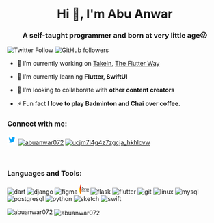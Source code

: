 <h1 align="center">Hi 👋, I'm Abu Anwar</h1>
<h3 align="center">A self-taught programmer and born at very little age😜</h3>

![Twitter Follow](https://img.shields.io/twitter/follow/abuanwar072?label=Abuanwar072&logo=twitter&style=for-the-badge)
![GitHub followers](https://img.shields.io/github/followers/abuanwar072?logo=GitHub&style=for-the-badge)

- 🔭 I’m currently working on [TakeIn](https://takein.com/), [The Flutter Way](https://www.youtube.com/channel/UCJm7i4g4z7ZGcJA_HKHLCVw)

- 🌱 I’m currently learning **Flutter, SwiftUI**

- 👯 I’m looking to collaborate with **other content creators**

- ⚡ Fun fact **I love to play Badminton and Chai over coffee.**

### Connect with me:

<a href="https://twitter.com/abuanwar072" target="blank"><img src="https://raw.githubusercontent.com/github/explore/80688e429a7d4ef2fca1e82350fe8e3517d3494d/topics/twitter/twitter.png" alt="abuanwar072" height="22" width="22" /></a>
<a href="https://linkedin.com/in/abuanwar072" target="blank"><img src="https://www.vectorlogo.zone/logos/linkedin/linkedin-icon.svg" alt="abuanwar072" height="22" width="22" /></a>
<a href="https://www.youtube.com/c/ucjm7i4g4z7zgcja_hkhlcvw" target="blank"><img src="https://www.vectorlogo.zone/logos/youtube/youtube-icon.svg" alt="ucjm7i4g4z7zgcja_hkhlcvw" height="22" width="22" /></a>


<br />

### Languages and Tools:

<p align="left">
  <img src="https://www.vectorlogo.zone/logos/dartlang/dartlang-icon.svg" alt="dart" title="Dart" width="22" height="22"/> 
  <img src="https://raw.githubusercontent.com/gilbarbara/logos/master/logos/django.svg" alt="django" title="Django" width="22" height="22"/> 
  <img src="https://www.vectorlogo.zone/logos/figma/figma-icon.svg" alt="figma" title="Figma" width="22" height="22"/> 
  <img src="https://raw.githubusercontent.com/gilbarbara/logos/master/logos/firebase.svg" alt="firebase" title="Firebase" width="22" height="22"/> 
  <img src="https://www.vectorlogo.zone/logos/pocoo_flask/pocoo_flask-icon.svg" alt="flask" title="Flask" width="22" height="22"/> 
  <img src="https://www.vectorlogo.zone/logos/flutterio/flutterio-icon.svg" alt="flutter" title="Flutter" width="22" height="22"/> 
  <img src="https://www.vectorlogo.zone/logos/git-scm/git-scm-icon.svg" alt="git" title="Git" width="22" height="22"/> 
  <img src="https://cdn.jsdelivr.net/npm/simple-icons@v5/icons/linux.svg" alt="linux" title="Linux" width="22" height="22"/>
  <img src="https://raw.githubusercontent.com/gilbarbara/logos/master/logos/mysql.svg" alt="mysql" title="Mysql" width="22" height="22"/> 
  <img src="https://raw.githubusercontent.com/gilbarbara/logos/master/logos/postgresql.svg" alt="postgresql" title="Postgresql" width="22" height="22"/> 
  <img src="https://raw.githubusercontent.com/gilbarbara/logos/master/logos/python.svg" alt="python" title="Python" width="22" height="22"/> 
  <img src="https://www.vectorlogo.zone/logos/sketchapp/sketchapp-icon.svg" alt="sketch" title="Sketch" width="22" height="22"/> 
  <img src="https://raw.githubusercontent.com/gilbarbara/logos/master/logos/swift.svg" alt="swift" title="Swift" width="22" height="22"/>
</p>

<p><img align="left" src="https://github-readme-stats.vercel.app/api/top-langs/?username=abuanwar072&layout=compact&hide=html" alt="abuanwar072" /></p>

<p>&nbsp;<img align="center" src="https://github-readme-stats.vercel.app/api?username=abuanwar072&show_icons=true" alt="abuanwar072" /></p>


